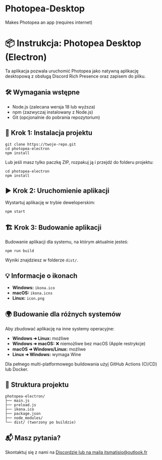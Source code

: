 # Photopea-Desktop
Makes Photopea an app (requires internet)

  <h1>📦 Instrukcja: Photopea Desktop (Electron)</h1>

  <p>Ta aplikacja pozwala uruchomić Photopea jako natywną aplikację desktopową z obsługą Discord Rich Presence oraz zapisem do pliku.</p>

  <h2>🛠️ Wymagania wstępne</h2>
  <ul>
    <li>Node.js (zalecana wersja 18 lub wyższa)</li>
    <li>npm (zazwyczaj instalowany z Node.js)</li>
    <li>Git (opcjonalnie do pobrania repozytorium)</li>
  </ul>

  <h2>📁 Krok 1: Instalacja projektu</h2>
  <pre><code>git clone https://twoje-repo.git
cd photopea-electron
npm install</code></pre>

  <p>Lub jeśli masz tylko paczkę ZIP, rozpakuj ją i przejdź do folderu projektu:</p>

  <pre><code>cd photopea-electron
npm install</code></pre>

  <h2>▶️ Krok 2: Uruchomienie aplikacji</h2>
  <p>Wystartuj aplikację w trybie deweloperskim:</p>
  <pre><code>npm start</code></pre>

  <h2>🏗️ Krok 3: Budowanie aplikacji</h2>
  <p>Budowanie aplikacji dla systemu, na którym aktualnie jesteś:</p>
  <pre><code>npm run build</code></pre>

  <p>Wyniki znajdziesz w folderze <code>dist/</code>.</p>

  <h2>💡 Informacje o ikonach</h2>
  <ul>
    <li><strong>Windows:</strong> <code>ikona.ico</code></li>
    <li><strong>macOS:</strong> <code>ikona.icns</code></li>
    <li><strong>Linux:</strong> <code>icon.png</code></li>
  </ul>

  <h2>🌍 Budowanie dla różnych systemów</h2>
  <p>
    Aby zbudować aplikację na inne systemy operacyjne:
  </p>
  <ul>
    <li><strong>Windows ➜ Linux:</strong> możliwe</li>
    <li><strong>Windows ➜ macOS:</strong> ❌ niemożliwe bez macOS (Apple restrykcje)</li>
    <li><strong>macOS ➜ Windows/Linux:</strong> możliwe</li>
    <li><strong>Linux ➜ Windows:</strong> wymaga Wine</li>
  </ul>

  <p>Dla pełnego multi-platformowego buildowania użyj GitHub Actions (CI/CD) lub Docker.</p>

  <h2>📂 Struktura projektu</h2>
  <pre><code>photopea-electron/
├── main.js
├── preload.js
├── ikona.ico
├── package.json
├── node_modules/
└── dist/ (tworzony po buildzie)</code></pre>

  <h2>📬 Masz pytania?</h2>
  <p>Skontaktuj się z nami na <a href="https://dc.gg/matisio">Discordzie lub na maila <a href="mailto:itsmatisio@outlook.fr">itsmatisio@outlook.fr</p>
